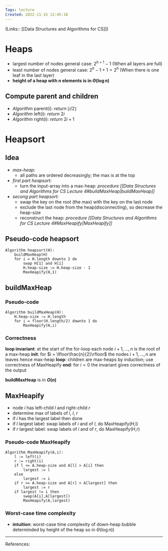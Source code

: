 ```yaml
---
Tags: lecture
Created: 2022-11-15 12:45:10
---
```

(Links:: [[Data Structures and Algorithms for CS]])
# Heaps
- largest number of nodes general case: $2^{h+1}-1$
  (When all layers are full)
- least number of nodes general case: $2^h-1+1=2^h$
  (When there is one leaf in the last layer)
- **height of a heap with $n$ elements is in $\Theta(\log n)$**
## Compute parent and children
- *Algorithm* parent(i): *return* $\lfloor i/2\rfloor$
- *Algorithm* left(i): *return* $2i$
- *Algorithm* right(i): *return* $2i+1$
# Heapsort
## Idea
- *max-heap:*
	- all paths are ordered decreasingly; the max is at the top
- *first part heapsort:*
	- turn the input-array into a max-heap: *procedure [[Data Structures and Algorithms for CS Lecture 4#buildMaxHeap|buildMaxHeap]]*
- *secong part heapsort:*
	- swap the key on the root (the max) with the key on the last node
	- exclude the last node from the heap(disconnecting), so decrease the heap-size
	- reconstruct the heap: *procedure [[Data Structures and Algorithms for CS Lecture 4#MaxHeapify|MaxHeapify]]*
## Pseudo-code heapsort
```
Algorithm heapsort(H):
	buildMaxHeap(H)
	for i = H.length downto 2 do
		swap H[1] and H[i]
		H.heap-size := H.heap-size - 1
		MaxHeapify(H,1)
```
## buildMaxHeap
### Pseudo-code
```
Algorithm buildMaxHeap(H):
	H.heap-size := H.length
	for i = floor(H.length/2) downto 1 do
		MaxHeapify(H,i)
```
### Correctness
**loop invariant**: at the start of the for-loop each node $i+1,...,n$ is the root of a max-heap
**init**: for $i = \lfloor\frac{n}{2}\rfloor$ the nodes $i+1,...,n$ are leaves hence max-heap
**loop**: children are max-heaps by induction; use correctness of MaxHeapify
**end**: for $i = 0$ the invariant gives correctness of the output

**buildMaxHeap** is in **$O(n)$**
## MaxHeapify
- node *i* has left-child *l* and right-child *r*
- determine max of labels of *i*, *l*, *r*
- if *i* has the largest label then done
- if *l* largest label: swap labels of *i* and of *l*, do MaxHeapify(H,l)
- if *r* largest label: swap labels of *i* and of *r*, do MaxHeapify(H,r)
### Pseudo-code MaxHeapify
```
Algorithm MaxHeapify(A,i):
	l := left(i)
	r := right(i)
	if l <= A.heap-size and A[l] > A[i] then
		largest := l
	else
		largest := i
	if r <= A.heap-size and A[r] > A[largest] then
		largest := r
	if largest != i then
		swap(A[i],A[largest])
		MaxHeapify(A,largest)
```
### Worst-case time complexity
- **intuition**: worst-case time complexity of down-heap bubble determinded by height of the heap so in $\Theta(\log n))$


---
References: